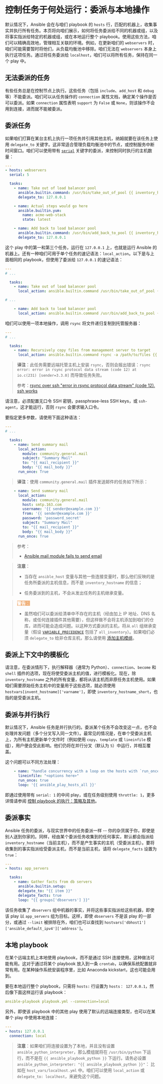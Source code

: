 # 控制任务于何处运行：委派与本地操作

默认情况下，Ansible 会在与咱们 playbook 的 `hosts` 行，匹配的机器上，收集事实并执行所有任务。本页将向咱们展示，如何将任务委派给不同的机器或组，以及将事实指派给特定的机器或组，或在本地运行整个 playbook。使用这些方法，咱们可以精确高效地，管理相互关联的环境。例如，在更新咱们的 `webservers` 时，咱们可能需要暂时将他们，从负载均衡池中移除。咱们无法在 `webservers` 本身上执行这项任务。通过将任务委派给 `localhost`，咱们可以将所有任务，保持在同一个 play 中。

## 无法委派的任务

有些任务总是在控制节点上执行。这些任务（包括 `include`、`add_host` 和 `debug` 等）不能委派。咱们可以从任务操作的 `connection` 属性文档，确定某个操作是否可以委派。如果 `connection` 属性表明 `support` 为 `False` 或 `None`，则该操作不会用到连接，进而就不能被委派。


## 委派任务


如果咱们打算在某台主机上执行一项任务并引用其他主机，纳姆就要在该任务上使用 `delegate_to` 关键字。这非常适合管理负载均衡池中的节点，或控制服务中断时间窗口。咱们可以使用带有 [`serial`](strategies.md) 关键字的委派，来控制同时执行的主机数量：

```yaml
---
- hosts: webservers
  serial: 5

  tasks:
    - name: Take out of load balancer pool
      ansible.builtin.command: /usr/bin/take_out_of_pool {{ inventory_hostname }}
      delegate_to: 127.0.0.1

    - name: Actual steps would go here
      ansible.builtin.yum:
        name: acme-web-stack
        state: latest

    - name: Add back to load balancer pool
      ansible.builtin.command: /usr/bin/add_back_to_pool {{ inventory_hostname }}
      delegate_to: 127.0.0.1
```

这个 play 中的第一和第三个任务，运行在 `127.0.0.1` 上，也就是运行 Ansible 的机器上。还有一种咱们可用于单个任务的速记语法：`local_action`。以下是与上面相同的 playbook，但使用了委派给 `127.0.0.1` 的速记语法：

```yaml
---
# ...

  tasks:
    - name: Take out of load balancer pool
      local_action: ansible.builtin.command /usr/bin/take_out_of_pool {{ inventory_hostname }}

# ...

    - name: Add back to load balancer pool
      local_action: ansible.builtin.command /usr/bin/add_back_to_pool {{ inventory_hostname }}
```

咱们可以使用一项本地操作，调用 `rsync` 将文件递归复制到托管服务器：

```yaml
---
# ...

  tasks:
    - name: Recursively copy files from management server to target
      local_action: ansible.builtin.command rsync -a /path/to/files {{ inventory_hostname }}:/path/to/target/
```

> **译注**：此任务需要远端托管主机上安装 `rsync`，否则会报出错误：`rsync error: error in rsync protocol data stream (code 12) at io.c(231) [sender=3.3.0]` 而导致任务失败。
>
> 参考：[rsync over ssh "error in rsync protocol data stream" (code 12). ssh works](https://askubuntu.com/a/916141)


请注意，必须配置无口令 SSH 密钥，passphrase-less SSH keys，或 `ssh-agent`，这才能运行，否则 `rsync` 会要求输入口令。

要指定更多参数，请使用下面这种语法：


```yaml
---
# ...

  tasks:
    - name: Send summary mail
      local_action:
        module: community.general.mail
        subject: "Summary Mail"
        to: "{{ mail_recipient }}"
        body: "{{ mail_body }}"
      run_once: True
```


> **译注**：使用 `community.general.mail` 插件发送邮件的任务如下所示：


```yaml
    - name: Send summary mail
      local_action:
        module: community.general.mail
        host: smtp.163.com
        username: '{{ sender@example.com }}'
        from: '{{ sender@example.com }}'
        password: 'password_secret'
        subject: "Summary Mail"
        to: "{{ mail_recipient }}"
        body: "{{ mail_body }}"
      run_once: True
```

> 参考：
>
> - [Ansible mail module fails to send email](https://stackoverflow.com/a/65961523)


> **注意**：
>
> - 当存在 `ansible_host` 变量与其他一些连接变量时，那么他们反映的是任务所委派的主机信息，而不是 `inventory_hostname` 的信息；
>
> - 任务委派到的主机，不会从发出任务的主机继承变量。


> <span style="background-color: #f0b37e; color: white; width: 100%"> **警告**：</span>
>
> - 虽然咱们可以委派给清单中不存在的主机（经由加上 IP 地址、DNS 名称，或任何连接插件其他需要），但这样做不会将主机添加到咱们的仓库，进而可能会造成问题。以这种方式委派的主机，将从 `all` 组继承变量（假设 [`VARIABLE_PRECEDENCE`](https://docs.ansible.com/ansible/latest/reference_appendices/config.html#variable-precedence) 包括了 `all_inventory`）。如果咱们必须 `delegate_to` 给非仓库主机，那么请使用 [添加主机模组](https://docs.ansible.com/ansible/latest/collections/ansible/builtin/add_host_module.html#add-host-module)。


## 委派上下文中的模板化

请注意，在委派情形下，执行解释器（通常为 Python）、`connection`、`become` 和 `shell` 插件的选项，现在将使受委派主机的值，进行模板化。现在，除 `inventory_hostname` 之外的所有变量，都将从该主机而非原任务主机使用。如果咱们需要原始任务主机中的变量用于这些选项，就必须使用 `hostvars[invent_hostname]['varname']`，即使 `inventory_hostname_short`，也指的是受委派主机。


## 委派与并行执行

默认情况下，Ansible 任务是并行执行的。委派某个任务不会改变这一点，也不会处理并发问题（多个分叉写入同一文件）。最常见的情况是，在单个受委派主机上，为所有主机更新单个文件时（例如使用 `copy`、`template` 或 `lineinfile` 模组），用户便会受此影响。他们仍将在并行分叉（默认为 `5`）中运行，并相互覆盖。


这个问题可以不同方法处理：

```yaml
    - name: "handle concurrency with a loop on the hosts with `run_once: true`"
      lineinfile: "<options here>"
      run_once: true
      loop: '{{ ansible_play_hosts_all }}'
```

即通过使用带有 `serial: 1` 的中间 play，或在任务级别使用 `throttle: 1`，更多详情请参阅 [控制 playbook 的执行：策略及其他](strategies.md)。


## 委派事实

Ansible 任务的委派，与现实世界中的任务委派一样 -- 你的杂货属于你，即使是别人送到你家的。同样，经由某个委派任务收集到的任何事实，默认都会指派给 `inventory_hostname`（当前主机），而不是产生事实的主机（受委派主机）。要将收集到的事实指派给受委派主机，而不是当前主机，请将 `delegate_facts` 设置为 `true`：


```yaml
---
- hosts: app_servers

  tasks:
    - name: Gather facts from db servers
      ansible.builtin.setup:
      delegate_to: "{{ item }}"
      delegate_facts: true
      loop: "{{ groups['dbservers'] }}"
```

该任务收集了 `dbservers` 组中机器的事实，并将这些事实指派给这些机器，即使该 play 以 `app_servers` 组为目标。这样，即使 `dbservers` 不是该 play 的一部分，或通过 `--limit` 被排除在外，咱们也可以查找到 `hostvars['dbhost1']['ansible_default_ipv4']['address']`。

## 本地 playbook


在某个远端主机上本地使用 playbook，而不是通过 SSH 连接使用，这种做法可能有用。这对于通过将某个 playbook 放入到一条 `crontab`，以确保系统配置就非常有用。在某种操作系统安装程序里，比如 Anaconda kickstart，这也可能会用到。


要在本地运行整个 playbook，只需将 `hosts:` 行设置为 `hosts： 127.0.0.1`，然后像下面这样运行该 playbook：

```yaml
ansible-playbook playbook.yml --connection=local
```

另外，即使该 playbook 中的其他 play 使用了默认的远端连接类型，也可以在某单个 play 中使用本地连接：


```yaml
---
- hosts: 127.0.0.1
  connection: local
```

> **注意**：如果咱们将连接设置为了本地，并且没有设置 `ansible_python_interpreter`，那么模组就将在 `/usr/bin/python` 下运行，而不是在 `{{ ansible_playbook_python }}` 下运行。请务必设置 `ansible_python_interpreter: "{{ ansible_playbook_python }}"`： 比如在 `host_vars/localhost.yml` 中。咱们可以使用 `local_action` 或 `delegate_to: localhost`，来避免这个问题。
